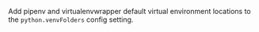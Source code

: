 Add pipenv and virtualenvwrapper default virtual environment locations to the `python.venvFolders` config setting.

